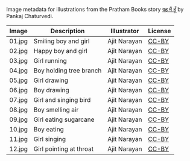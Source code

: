 Image metadata for illustrations from the Pratham Books story [यह मैं हूँ](https://storyweaver.org.in/stories/183-yeh-main-hoon) by Pankaj Chaturvedi.

Image | Description | Illustrator | License
----- | ----------- | ----------- | -------
01.jpg | Smiling boy and girl | Ajit Narayan | [CC-BY](https://creativecommons.org/licenses/by/4.0/)
02.jpg | Happy boy and girl | Ajit Narayan | [CC-BY](https://creativecommons.org/licenses/by/4.0/)
03.jpg | Girl running | Ajit Narayan | [CC-BY](https://creativecommons.org/licenses/by/4.0/)
04.jpg | Boy holding tree branch | Ajit Narayan | [CC-BY](https://creativecommons.org/licenses/by/4.0/)
05.jpg | Girl drawing | Ajit Narayan | [CC-BY](https://creativecommons.org/licenses/by/4.0/)
06.jpg | Boy drawing | Ajit Narayan | [CC-BY](https://creativecommons.org/licenses/by/4.0/)
07.jpg | Girl and singing bird | Ajit Narayan | [CC-BY](https://creativecommons.org/licenses/by/4.0/)
08.jpg | Boy smelling air | Ajit Narayan | [CC-BY](https://creativecommons.org/licenses/by/4.0/)
09.jpg | Girl eating sugarcane | Ajit Narayan | [CC-BY](https://creativecommons.org/licenses/by/4.0/)
10.jpg | Boy eating | Ajit Narayan | [CC-BY](https://creativecommons.org/licenses/by/4.0/)
11.jpg | Girl singing | Ajit Narayan | [CC-BY](https://creativecommons.org/licenses/by/4.0/)
12.jpg | Girl pointing at throat | Ajit Narayan | [CC-BY](https://creativecommons.org/licenses/by/4.0/)